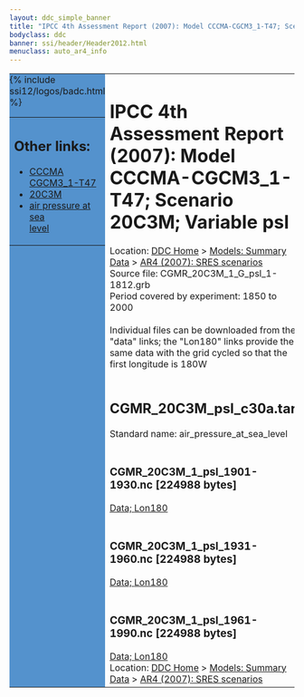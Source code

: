 ```yaml
---
layout: ddc_simple_banner
title: "IPCC 4th Assessment Report (2007): Model CCCMA-CGCM3_1-T47; Scenario 20C3M; Variable psl"
bodyclass: ddc
banner: ssi/header/Header2012.html
menuclass: auto_ar4_info
---
```



<table width="100%" border="0" cellspacing="0" cellpadding="0" style="border-collapse: collapse;">
<tr style="margin:0;padding:0;border:0;">
<td style="margin:0;padding:0;border:0;height:1pt;width:150pt;background:#5492CD;" valign="top" >

<div id="lh-col2" class="auto_ar4_info">
<table class="menumain" bgcolor="#5492CD" cellspacing="0" width="100%" border="0">
<tr><td>
<h2> Other links:</h2>
<ul>
<li><a href="/auto/ar4/model-CCCMA-CGCM3_1-T47.html">CCCMA<br/>CGCM3_1-T47</a></li>
<li><a href="/auto/ar4/scenario-20C3M.html">20C3M</a></li>
<li><a href="/auto/ar4/var-air_pressure_at_sea_level.html">air pressure at sea<br/> level</a></li>
</ul>
</td></tr>
{% include ssi12/logos/badc.html %}
</table>
</div>
</td>
<td><h1>IPCC 4th Assessment Report (2007): Model CCCMA-CGCM3_1-T47; Scenario 20C3M; Variable psl</h1>

<!-- Breadcrumb1 -->
<div id="breadcrumb1" align="left">
Location: <a href="/index.html">DDC Home</a> > <a href="/sim/gcm_clim/">Models: Summary Data</a>
> <a href="/sim/gcm_clim/SRES_AR4/index.html">AR4 (2007): SRES scenarios</a>
</div>
<!-- End of Breadcrumb1 -->Source file: CGMR_20C3M_1_G_psl_1-1812.grb
<br/>
Period covered by experiment: 1850 to 2000<br/>
<br/>Individual files can be downloaded from the "data" links; the "Lon180" links provide the same data
         with the grid cycled so that the first longitude is 180W<br/>
<br/><h2>CGMR_20C3M_psl_c30a.tar</h2>
Standard name: air_pressure_at_sea_level<br>
<br/><h3>CGMR_20C3M_1_psl_1901-1930.nc [224988 bytes]</h3>
<a href="/cgi-bin/downl/ar4_nc/psl/CGMR_20C3M_1_psl_1901-1930.nc">Data; </a><a href="/cgi-bin/downl/ar4_nc/psl/CGMR_20C3M_1_psl_1901-1930.cyto180.nc"> Lon180</a><br/>
<br/><h3>CGMR_20C3M_1_psl_1931-1960.nc [224988 bytes]</h3>
<a href="/cgi-bin/downl/ar4_nc/psl/CGMR_20C3M_1_psl_1931-1960.nc">Data; </a><a href="/cgi-bin/downl/ar4_nc/psl/CGMR_20C3M_1_psl_1931-1960.cyto180.nc"> Lon180</a><br/>
<br/><h3>CGMR_20C3M_1_psl_1961-1990.nc [224988 bytes]</h3>
<a href="/cgi-bin/downl/ar4_nc/psl/CGMR_20C3M_1_psl_1961-1990.nc">Data; </a><a href="/cgi-bin/downl/ar4_nc/psl/CGMR_20C3M_1_psl_1961-1990.cyto180.nc"> Lon180</a><br/>
<!-- Breadcrumb2 -->
<div id="breadcrumb2" align="left">
Location: <a href="/index.html">DDC Home</a> > <a href="/sim/gcm_clim/">Models: Summary Data</a>
> <a href="/sim/gcm_clim/SRES_AR4/index.html">AR4 (2007): SRES scenarios</a>
</div>
<!-- End of Breadcrumb2 --></td></tr></table>
